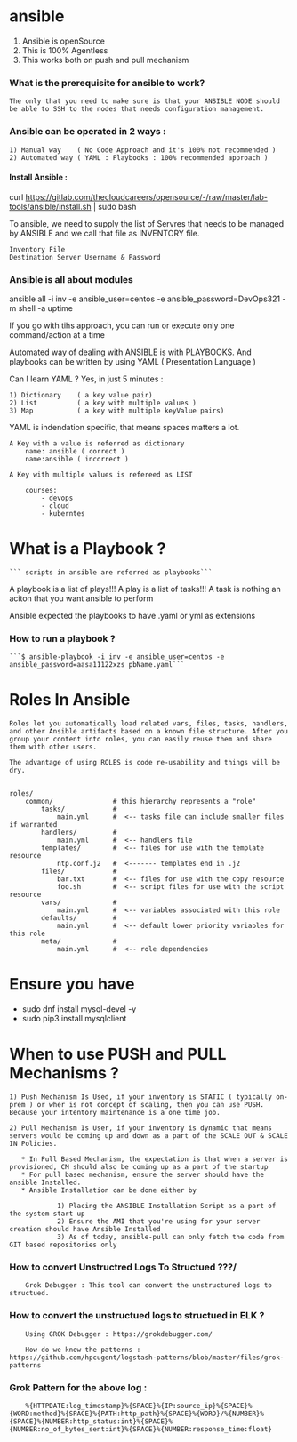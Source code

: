 # ansible

1) Ansible is openSource 
2) This is 100% Agentless
3) This works both on push and pull mechanism 

### What is the prerequisite for ansible to work?

 ```The only that you need to make sure is that your ANSIBLE NODE should be able to SSH to the nodes that needs configuration management.```


### Ansible can be operated in 2 ways : 

    1) Manual way    ( No Code Approach and it's 100% not recommended )
    2) Automated way ( YAML : Playbooks : 100% recommended approach )

#### Install Ansible :

curl https://gitlab.com/thecloudcareers/opensource/-/raw/master/lab-tools/ansible/install.sh | sudo bash

To ansible, we need to supply the list of Servres that needs to be managed by ANSIBLE and we call that file as INVENTORY file.

    Inventory File 
    Destination Server Username & Password


### Ansible is all about modules 
ansible all -i inv -e ansible_user=centos -e ansible_password=DevOps321 -m shell -a uptime

If you go with tihs approach, you can run or execute only one command/action at a time

Automated way of dealing with ANSIBLE is with PLAYBOOKS. And playbooks can be written by using YAML ( Presentation Language )

Can I learn YAML ? Yes, in just 5 minutes : 

    1) Dictionary    ( a key value pair)
    2) List          ( a key with multiple values )
    3) Map           ( a key with multiple keyValue pairs)

YAML is indendation specific, that means spaces matters a lot.

    A Key with a value is referred as dictionary 
        name: ansible ( correct )
        name:ansible ( incorrect )

    A Key with multiple values is refereed as LIST 

        courses:
            - devops
            - cloud
            - kuberntes 

# What is a Playbook ?
    ``` scripts in ansible are referred as playbooks```

A playbook is a list of plays!!!
A play is a list of tasks!!!
A task is nothing an aciton that you want ansible to perform

Ansible expected the playbooks to have .yaml or yml as extensions


### How to run a playbook ?

    ```$ ansible-playbook -i inv -e ansible_user=centos -e ansible_password=aasa11122xzs pbName.yaml```



# Roles In Ansible 

    Roles let you automatically load related vars, files, tasks, handlers, and other Ansible artifacts based on a known file structure. After you group your content into roles, you can easily reuse them and share them with other users.

    The advantage of using ROLES is code re-usability and things will be dry.


    roles/
        common/               # this hierarchy represents a "role"
            tasks/            #
                main.yml      #  <-- tasks file can include smaller files if warranted
            handlers/         #
                main.yml      #  <-- handlers file
            templates/        #  <-- files for use with the template resource
                ntp.conf.j2   #  <------- templates end in .j2
            files/            #
                bar.txt       #  <-- files for use with the copy resource
                foo.sh        #  <-- script files for use with the script resource
            vars/             #
                main.yml      #  <-- variables associated with this role
            defaults/         #
                main.yml      #  <-- default lower priority variables for this role
            meta/             #
                main.yml      #  <-- role dependencies



# Ensure you have 
* sudo dnf install mysql-devel -y
* sudo pip3 install mysqlclient



# When to use PUSH and PULL Mechanisms ?

    1) Push Mechanism Is Used, if your inventory is STATIC ( typically on-prem ) or wher is not concept of scaling, then you can use PUSH. Because your intentory maintenance is a one time job.  

    2) Pull Mechanism Is User, if your inventory is dynamic that means servers would be coming up and down as a part of the SCALE OUT & SCALE IN Policies.

       * In Pull Based Mechanism, the expectation is that when a server is provisioned, CM should also be coming up as a part of the startup
       * For pull based mechanism, ensure the server should have the ansible Installed. 
       * Ansible Installation can be done either by 

                1) Placing the ANSIBLE Installation Script as a part of the system start up 
                2) Ensure the AMI that you're using for your server creation should have Ansible Installed 
                3) As of today, ansible-pull can only fetch the code from GIT based repositories only




### How to convert Unstructred Logs To Structued ???/
```
    Grok Debugger : This tool can convert the unstructured logs to structued.
```

### How to convert the unstructued logs to structued in ELK ?
```
    Using GROK Debugger : https://grokdebugger.com/

    How do we know the patterns : https://github.com/hpcugent/logstash-patterns/blob/master/files/grok-patterns
```

### Grok Pattern for the above log :

```
    %{HTTPDATE:log_timestamp}%{SPACE}%{IP:source_ip}%{SPACE}%{WORD:method}%{SPACE}%{PATH:http_path}%{SPACE}%{WORD}/%{NUMBER}%{SPACE}%{NUMBER:http_status:int}%{SPACE}%{NUMBER:no_of_bytes_sent:int}%{SPACE}%{NUMBER:response_time:float}
```